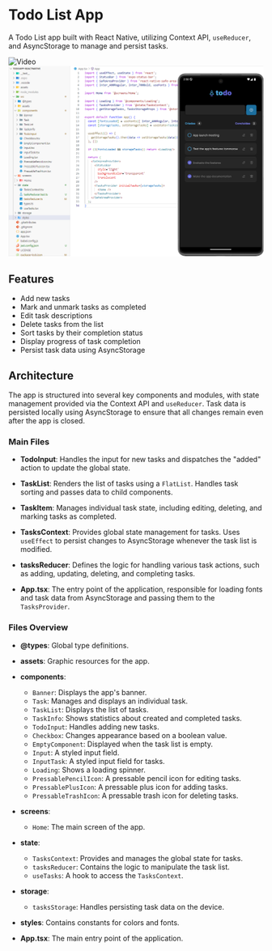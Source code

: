 # Todo List App

A Todo List app built with React Native, utilizing Context API, `useReducer`, and AsyncStorage to manage and persist tasks.

![Video](./screenshots/video.gif) ![Banner](./screenshots/1.png)

## Features

- Add new tasks
- Mark and unmark tasks as completed
- Edit task descriptions
- Delete tasks from the list
- Sort tasks by their completion status
- Display progress of task completion
- Persist task data using AsyncStorage

## Architecture

The app is structured into several key components and modules, with state management provided via the Context API and `useReducer`. Task data is persisted locally using AsyncStorage to ensure that all changes remain even after the app is closed.

### Main Files

- **TodoInput**: Handles the input for new tasks and dispatches the "added" action to update the global state.
- **TaskList**: Renders the list of tasks using a `FlatList`. Handles task sorting and passes data to child components.
- **TaskItem**: Manages individual task state, including editing, deleting, and marking tasks as completed.

- **TasksContext**: Provides global state management for tasks. Uses `useEffect` to persist changes to AsyncStorage whenever the task list is modified.
- **tasksReducer**: Defines the logic for handling various task actions, such as adding, updating, deleting, and completing tasks.

- **App.tsx**: The entry point of the application, responsible for loading fonts and task data from AsyncStorage and passing them to the `TasksProvider`.

### Files Overview

- **@types**: Global type definitions.
- **assets**: Graphic resources for the app.
- **components**:
  - `Banner`: Displays the app's banner.
  - `Task`: Manages and displays an individual task.
  - `TaskList`: Displays the list of tasks.
  - `TaskInfo`: Shows statistics about created and completed tasks.
  - `TodoInput`: Handles adding new tasks.
  - `Checkbox`: Changes appearance based on a boolean value.
  - `EmptyComponent`: Displayed when the task list is empty.
  - `Input`: A styled input field.
  - `InputTask`: A styled input field for tasks.
  - `Loading`: Shows a loading spinner.
  - `PressablePencilIcon`: A pressable pencil icon for editing tasks.
  - `PressablePlusIcon`: A pressable plus icon for adding tasks.
  - `PressableTrashIcon`: A pressable trash icon for deleting tasks.

- **screens**:
  - `Home`: The main screen of the app.

- **state**:
  - `TasksContext`: Provides and manages the global state for tasks.
  - `tasksReducer`: Contains the logic to manipulate the task list.
  - `useTasks`: A hook to access the `TasksContext`.

- **storage**:
  - `tasksStorage`: Handles persisting task data on the device.

- **styles**: Contains constants for colors and fonts.
- **App.tsx**: The main entry point of the application.
